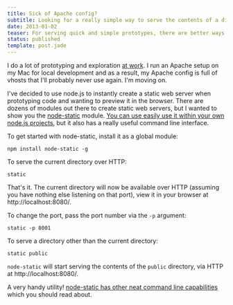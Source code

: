 ```yaml
---
title: Sick of Apache config?
subtitle: Looking for a really simple way to serve the contents of a directory over HTTP?
date: 2013-01-02
teaser: For serving quick and simple prototypes, there are better ways...
status: published
template: post.jade
---
```


I do a lot of prototyping and exploration [at work][tma]. I run an Apache setup on my Mac for local development and as a result, my Apache config is full of vhosts that I'll probably never use again. I'm moving on.

I've decided to use node.js to instantly create a static web server when prototyping code and wanting to preview it in the browser. There are dozens of modules out there to create static web servers, but I wanted to show you the [node-static][staticnpm] module. [You can use easily use it within your own node.js projects][staticboilerplate], but it also has a really useful command line interface.

To get started with node-static, install it as a global module:

```
npm install node-static -g
```

To serve the current directory over HTTP:

```
static
```

That's it. The current directory will now be available over HTTP (assuming you have nothing else listening on that port), view it in your browser at http://localhost:8080/.

To change the port, pass the port number via the ```-p``` argument:

```
static -p 8001
```

To serve a directory other than the current directory:

```
static public
```

```node-static``` will start serving the contents of the ```public``` directory, via HTTP at http://localhost:8080/.

A very handy utility! [node-static has other neat command line capabilities][nodestaticcli] which you should read about.

[staticboilerplate]: http://scottmebberson.com/examples/quick-static-webserver-in-node/
[staticnpm]: https://npmjs.org/package/node-static
[nodestaticcli]: https://github.com/cloudhead/node-static#command-line-interface
[tma]: http://www.thememphisagency.com/